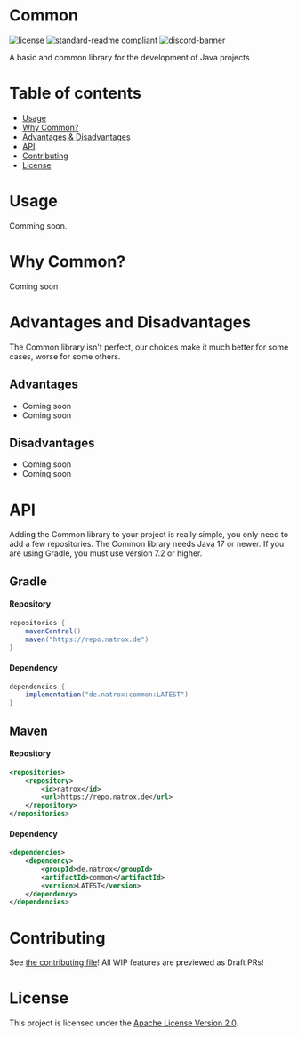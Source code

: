 # Common

[![license](https://img.shields.io/github/license/NatroxMC/Common?style=for-the-badge&color=b2204c)](../LICENSE)
[![standard-readme compliant](https://img.shields.io/badge/readme%20style-standard-brightgreen.svg?style=for-the-badge)](https://github.com/RichardLitt/standard-readme)
[![discord-banner](https://shields.io/discord/718476275022299157?label=discord&style=for-the-badge&color=7289da)](https://discord.natrox.de)

A basic and common library for the development of Java projects

# Table of contents
- [Usage](#usage)
- [Why Common?](#why-common)
- [Advantages & Disadvantages](#advantages-and-disadvantages)
- [API](#api)
- [Contributing](#contributing)
- [License](#license)

# Usage
Comming soon.

# Why Common?
Coming soon

# Advantages and Disadvantages
The Common library isn't perfect, our choices make it much better for some cases, worse for some others.

## Advantages
* Coming soon
* Coming soon

## Disadvantages
* Coming soon
* Coming soon

# API
Adding the Common library to your project is really simple, you only need to add a few repositories. The Common library needs Java 17 or newer. If you are using Gradle, you must use version 7.2 or higher.

## Gradle

#### Repository
```java
repositories {
    mavenCentral()
    maven("https://repo.natrox.de")
}
```

#### Dependency
```java
dependencies {
    implementation("de.natrox:common:LATEST")
}
```
## Maven

#### Repository
```xml
<repositories>
    <repository>
        <id>natrox</id>
        <url>https://repo.natrox.de</url>
    </repository>
</repositories>
```

#### Dependency
```xml
<dependencies>
    <dependency>
        <groupId>de.natrox</groupId>
        <artifactId>common</artifactId>
        <version>LATEST</version>
    </dependency>
</dependencies>
```

# Contributing
See [the contributing file](CONTRIBUTING.md)!
All WIP features are previewed as Draft PRs!

# License
This project is licensed under the [Apache License Version 2.0](../LICENSE).
